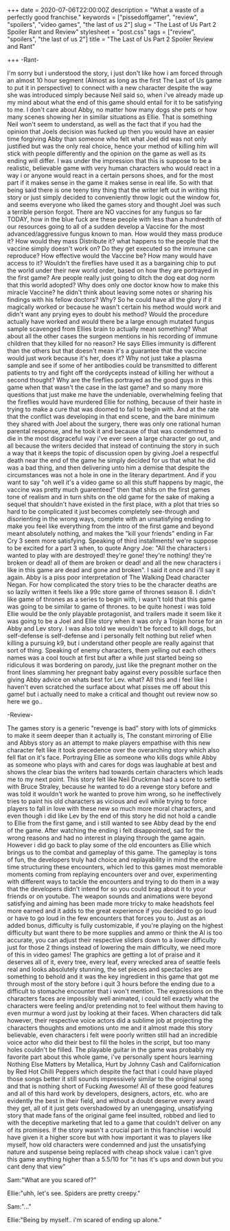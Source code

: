 +++
date = 2020-07-06T22:00:00Z
description = "What a waste of a perfectly good franchise."
keywords = ["pissedoffgamer", "review", "spoilers", "video games", "the last of us 2"]
slug = "The Last of Us Part 2 Spoiler Rant and Review"
stylesheet = "post.css"
tags = ["review", "spoilers", "the last of us 2"]
title = "The Last of Us Part 2 Spoiler Review and Rant"

+++
\-Rant-

I'm sorry but i understood the story, i just don't like how i am forced through an almost 10 hour segment (Almost as long as the first The Last of Us game to put it in perspective) to connect with a new character despite the way she was introduced simply because Neil said so, when i've already made up my mind about what the end of this game should entail for it to be satisfying to me. I don't care about Abby, no matter how many dogs she pets or how many scenes showing her in similar situations as Ellie. That is something Neil won't seem to understand, as well as the fact that if you had the opinion that Joels decision was fucked up then you would have an easier time forgiving Abby than someone who felt what Joel did was not only justified but was the only real choice, hence your method of killing him will stick with people differently and the opinion on the game as well as its ending will differ. I was under the impression that this is suppose to be a realistic, believable game with very human characters who would react in a way i or anyone would react in a certain persons shoes, and for the most part if it makes sense in the game it makes sense in real life. So with that being said there is one teeny tiny thing that the writer left out in writing this story or just simply decided to conveniently throw logic out the window for, and seems everyone who liked the games story and thought Joel was such a terrible person forgot. There are NO vaccines for any fungus so far TODAY, how in the blue fuck are these people with less than a hundredth of our resources going to all of a sudden develop a Vaccine for the most advanced/aggressive fungus known to man. How would they mass produce it? How would they mass Distribute it? what happens to the people that the vaccine simply doesn't work on? Do they get executed so the immune can reproduce? How effective would the Vaccine be? How many would have access to it? Wouldn't the fireflies have used it as a bargaining chip to put the world under their new world order, based on how they are portrayed in the first game? Are people really just going to ditch the dog eat dog norm that this world adopted? Why does only one doctor know how to make this miracle Vaccine? he didn't think about leaving some notes or sharing his findings with his fellow doctors? Why? So he could have all the glory if it magically worked or because he wasn't certain his method would work and didn't want any prying eyes to doubt his method? Would the procedure actually have worked and would there be a large enough mutated fungus sample scavenged from Ellies brain to actually mean something? What about all the other cases the surgeon mentions in his recording of immune children that they killed for no reason? He says Ellies immunity is different than the others but that doesn't mean it's a guarantee that the vaccine would just work because it's her, does it? Why not just take a plasma sample and see if some of her antibodies could be transmitted to different patients to try and fight off the cordycepts instead of killing her without a second thought? Why are the fireflies portrayed as the good guys in this game when that wasn't the case in the last game? and so many more questions that just make me have the undeniable, overwhelming feeling that the fireflies would have murdered Ellie for nothing, because of their haste in trying to make a cure that was doomed to fail to begin with. And at the rate that the conflict was developing in that end scene, and the bare minimum they shared with Joel about the surgery, there was only one rational human parental response, and he took it and because of that was condemned to die in the most disgraceful way i've ever seen a large character go out, and all because the writers decided that instead of continuing the story in such a way that it keeps the topic of discussion open by giving Joel a respectful death near the end of the game he simply decided for us that what he did was a bad thing, and then delivering unto him a demise that despite the circumstances was not a hole in one in the literary department. And if you want to say "oh well it's a video game so all this stuff happens by magic, the vaccine was pretty much guarenteed" then that shits on the first games tone of realism and in turn shits on the old game for the sake of making a sequel that shouldn't have existed in the first place, with a plot that tries so hard to be complicated it just becomes completely see-through and disorienting in the wrong ways, complete with an unsatisfying ending to make you feel like everything from the intro of the first game and beyond meant absolutely nothing, and makes the "kill your friends" ending in Far Cry 3 seem more satisfying. Speaking of third installments! we're suppose to be excited for a part 3 when, to quote Angry Joe: "All the characters i wanted to play with are destroyed! they're gone! they're nothing! they're broken or dead! all of them are broken or dead! and all the new characters i like in this game are dead and gone and broken". I said it once and i'll say it again. Abby is a piss poor interpretation of The Walking Dead character Negan. For how complicated the story tries to be the character deaths are so lazily written it feels like a 99c store game of thrones season 8. I didn't like game of thrones as a series to begin with, i wasn't told that this game was going to be similar to game of thrones. to be quite honest i was told Ellie would be the only playable protagonist, and trailers made it seem like it was going to be a Joel and Ellie story when it was only a Trojan horse for an Abby and Lev story. I was also told we wouldn't be forced to kill dogs, but self-defense is self-defense and i personally felt nothing but relief when killing a pursuing k9, but i understand other people are really against that sort of thing. Speaking of enemy characters, them yelling out each others names was a cool touch at first but after a while just started being so ridiculous it was bordering on parody, just like the pregnant mother on the front lines slamming her pregnant baby against every possible surface then giving Abby advice on whats best for Lev. what? All this and i feel like i haven't even scratched the surface about what pisses me off about this game! but i actually need to make a critical and thought out review now so here we go..

\-Review-

The games story is a generic "revenge is bad" story with lots of gimmicks to make it seem deeper than it actually is, The constant mirroring of Ellie and Abbys story as an attempt to make players empathise with this new character felt like it took precedence over the overarching story which also fell flat on it's face. Portraying Ellie as someone who kills dogs while Abby as someone who plays with and cares for dogs was laughable at best and shows the clear bias the writers had towards certain characters which leads me to my next point. This story felt like Neil Druckman had a score to settle with Bruce Straley, because he wanted to do a revenge story before and was told it wouldn't work he wanted to prove him wrong, so he ineffectively tries to paint his old characters as vicious and evil while trying to force players to fall in love with these new so much more moral characters, and even though i did like Lev by the end of this story he did not hold a candle to Ellie from the first game, and i still wanted to see Abby dead by the end of the game. After watching the ending i felt disappointed, sad for the wrong reasons and had no interest in playing through the game again. However i did go back to play some of the old encounters as Ellie which brings us to the combat and gameplay of this game. The gameplay is tons of fun, the developers truly had choice and replayability in mind the entire time structuring these encounters, which led to this games most memorable moments coming from replaying encounters over and over, experimenting with different ways to tackle the encounters and trying to do them in a way that the developers didn't intend for so you could brag about it to your friends or on youtube. The weapon sounds and animations were beyond satisfying and aiming has been made more tricky to make headshots feel more earned and it adds to the great experience if you decided to go loud or have to go loud in the few encounters that forces you to. Just as an added bonus, difficulty is fully customizable, if you're playing on the highest difficulty but want there to be more supplies and ammo or think the AI is too accurate, you can adjust their respective sliders down to a lower difficulty just for those 2 things instead of lowering the main difficulty, we need more of this in video games! The graphics are getting a lot of praise and it deserves all of it, every tree, every leaf, every wrecked area of seattle feels real and looks absolutely stunning, the set pieces and spectacles are something to behold and it was the key ingredient in this game that got me through most of the story before i quit 3 hours before the ending due to a difficult to stomache encounter that i won't mention. The expressions on the characters faces are impossibly well animated, i could tell exactly what the characters were feeling and/or pretending not to feel without them having to even murmur a word just by looking at their faces. When characters did talk however, their respective voice actors did a sublime job at projecting the characters thoughts and emotions unto me and it almost made this story believable, even characters i felt were poorly written still had an incredible voice actor who did their best to fill the holes in the script, but too many holes couldn't be filled. The playable guitar in the game was probably my favorite part about this whole game, i've personally spent hours learning Nothing Else Matters by Metallica, Hurt by Johnny Cash and Californication by Red Hot Chilli Peppers which despite the fact that i could have played those songs better it still sounds impressively similar to the original song and that is nothing short of Fucking Awesome! All of these good features and all of this hard work by developers, designers, actors, etc. who are evidently the best in their field, and without a doubt deserve every award they get, all of it just gets overshadowed by an unengaging, unsatisfying story that made fans of the original game feel insulted, robbed and lied to with the deceptive marketing that led to a game that couldn't deliver on any of its promises. If the story wasn't a crucial part in this franchise i would have given it a higher score but with how important it was to players like myself, how old characters were condemned and just the unsatisfying nature and suspense being replaced with cheap shock value i can't give this game anything higher than a 5.5/10 for "it has it's ups and down but you cant deny that view"

Sam:"What are you scared of?"

Ellie:"uhh, let's see. Spiders are pretty creepy."

Sam:"..."

Ellie:"Being by myself.. i'm scared of ending up alone."